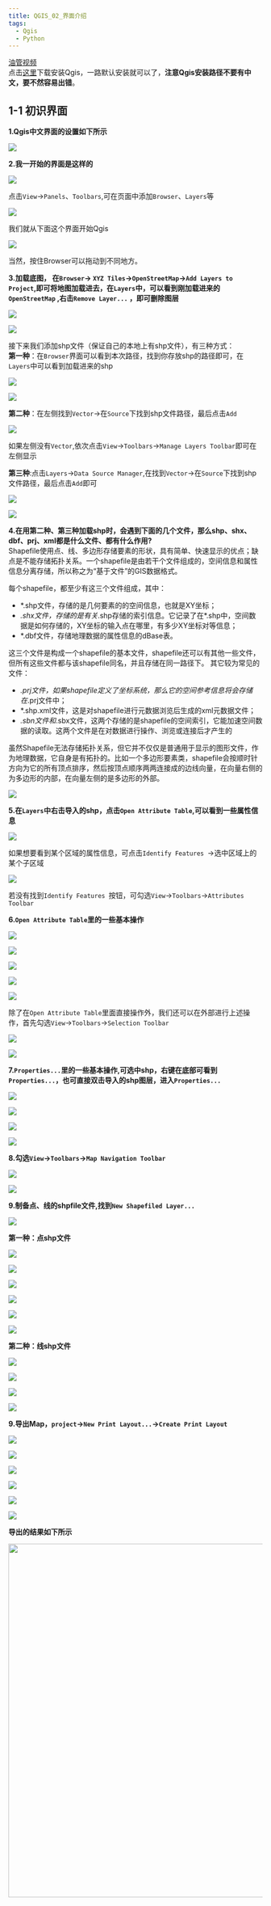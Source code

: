 ```yaml
---
title: QGIS_02_界面介绍
tags:
  - Qgis
  - Python
---
```


[油管视频](https://www.youtube.com/watch?v=Eg4_duqH5Q4 )   
点击[这里](https://qgis.org/en/site/forusers/download.html)下载安装Qgis，一路默认安装就可以了，**注意Qgis安装路径不要有中文，要不然容易出错**。
<!--more-->
## 1-1 初识界面
**1.Qgis中文界面的设置如下所示** 

![](https://cdn.jsdelivr.net/gh/wangmengyun1998/Blog_img/img/202112/2.png) 
 
<!-- <img src="{{site.url}}/theme/img/2.png">  -->

**2.我一开始的界面是这样的**  

![](https://cdn.jsdelivr.net/gh/wangmengyun1998/Blog_img/img/202112/3.png)
 
点击`View`->`Panels`、`Toolbars`,可在页面中添加`Browser`、`Layers`等

![](https://cdn.jsdelivr.net/gh/wangmengyun1998/Blog_img/img/202112/4.png)

我们就从下面这个界面开始Qgis  

![](https://cdn.jsdelivr.net/gh/wangmengyun1998/Blog_img/img/202112/5.png)  

当然，按住Browser可以拖动到不同地方。  

**3.加载底图，  在`Browser`->  `XYZ Tiles`->`OpenStreetMap`->`Add Layers to Project`,即可将地图加载进去，在`Layers`中，可以看到刚加载进来的`OpenStreetMap` ,右击`Remove Layer...` ，即可删除图层** 

![](https://cdn.jsdelivr.net/gh/wangmengyun1998/Blog_img/img/202112/6.png)    

![](https://cdn.jsdelivr.net/gh/wangmengyun1998/Blog_img/img/202112/7.png)    
 

接下来我们添加shp文件（保证自己的本地上有shp文件），有三种方式：  
**第一种**：在`Browser`界面可以看到本次路径，找到你存放shp的路径即可，在`Layers`中可以看到加载进来的shp 

![](https://cdn.jsdelivr.net/gh/wangmengyun1998/Blog_img/img/202112/8.png)    
   
![](https://cdn.jsdelivr.net/gh/wangmengyun1998/Blog_img/img/202112/9.png)    
     
 
 **第二种**：在左侧找到`Vector`->在`Source`下找到shp文件路径，最后点击`Add`
 
![](https://cdn.jsdelivr.net/gh/wangmengyun1998/Blog_img/img/202112/10.png)  
  

如果左侧没有`Vector`,依次点击`View`->`Toolbars`->`Manage Layers Toolbar`即可在左侧显示
  
**第三种**:点击`Layers`->`Data Source Manager`,在找到`Vector`->在`Source`下找到shp文件路径，最后点击`Add`即可  

![](https://cdn.jsdelivr.net/gh/wangmengyun1998/Blog_img/img/202112/11.png)  


![](https://cdn.jsdelivr.net/gh/wangmengyun1998/Blog_img/img/202112/12.png)  


**4.在用第二种、第三种加载shp时，会遇到下面的几个文件，那么shp、shx、dbf、prj、xml都是什么文件、都有什么作用?**        
Shapefile使用点、线、多边形存储要素的形状，具有简单、快速显示的优点；缺点是不能存储拓扑关系。一个shapefile是由若干个文件组成的，空间信息和属性信息分离存储，所以称之为“基于文件”的GIS数据格式。

每个shapefile，都至少有这三个文件组成，其中：

- *.shp文件，存储的是几何要素的的空间信息，也就是XY坐标；
- *.shx文件，存储的是有关*.shp存储的索引信息。它记录了在*.shp中，空间数据是如何存储的，XY坐标的输入点在哪里，有多少XY坐标对等信息；
- *.dbf文件，存储地理数据的属性信息的dBase表。  

这三个文件是构成一个shapefile的基本文件，shapefile还可以有其他一些文件，但所有这些文件都与该shapefile同名，并且存储在同一路径下。
其它较为常见的文件：
- *.prj文件，如果shapefile定义了坐标系统，那么它的空间参考信息将会存储在*.prj文件中；
- *.shp.xml文件，这是对shapefile进行元数据浏览后生成的xml元数据文件；
- *.sbn文件和*.sbx文件，这两个存储的是shapefile的空间索引，它能加速空间数据的读取。这两个文件是在对数据进行操作、浏览或连接后才产生的  

虽然Shapefile无法存储拓扑关系，但它并不仅仅是普通用于显示的图形文件，作为地理数据，它自身是有拓扑的。比如一个多边形要素类，shapefile会按顺时针方向为它的所有顶点排序，然后按顶点顺序两两连接成的边线向量，在向量右侧的为多边形的内部，在向量左侧的是多边形的外部。

![](https://cdn.jsdelivr.net/gh/wangmengyun1998/Blog_img/img/202112/13.png)  
    

**5.在`Layers`中右击导入的shp，点击`Open Attribute Table`,可以看到一些属性信息**

![](https://cdn.jsdelivr.net/gh/wangmengyun1998/Blog_img/img/202112/14.png)  

如果想要看到某个区域的属性信息，可点击`Identify Features `->选中区域上的某个子区域 

![](https://cdn.jsdelivr.net/gh/wangmengyun1998/Blog_img/img/202112/15.png)

若没有找到`Identify Features `按钮，可勾选`View`->`Toolbars`->`Attributes Toolbar`

**6.`Open Attribute Table`里的一些基本操作**  

![](https://cdn.jsdelivr.net/gh/wangmengyun1998/Blog_img/img/202112/16.png)   

![](https://cdn.jsdelivr.net/gh/wangmengyun1998/Blog_img/img/202112/17.png)   

![](https://cdn.jsdelivr.net/gh/wangmengyun1998/Blog_img/img/202112/18.png)    

![](https://cdn.jsdelivr.net/gh/wangmengyun1998/Blog_img/img/202112/19.png)   

![](https://cdn.jsdelivr.net/gh/wangmengyun1998/Blog_img/img/202112/20.png)   

除了在`Open Attribute Table`里面直接操作外，我们还可以在外部进行上述操作，首先勾选`View`->`Toolbars`->`Selection Toolbar`  

![](https://cdn.jsdelivr.net/gh/wangmengyun1998/Blog_img/img/202112/21.png)   

![](https://cdn.jsdelivr.net/gh/wangmengyun1998/Blog_img/img/202112/22.png) 

**7.`Properties...`里的一些基本操作,可选中shp，右键在底部可看到`Properties...`，也可直接双击导入的shp图层，进入`Properties...`**     

![](https://cdn.jsdelivr.net/gh/wangmengyun1998/Blog_img/img/202112/23.png)   

![](https://cdn.jsdelivr.net/gh/wangmengyun1998/Blog_img/img/202112/24.png)   

![](https://cdn.jsdelivr.net/gh/wangmengyun1998/Blog_img/img/202112/25.png)   

![](https://cdn.jsdelivr.net/gh/wangmengyun1998/Blog_img/img/202112/26.png)  

**8.勾选`View`->`Toolbars`->`Map Navigation Toolbar`**    

![](https://cdn.jsdelivr.net/gh/wangmengyun1998/Blog_img/img/202112/27.png)   

![](https://cdn.jsdelivr.net/gh/wangmengyun1998/Blog_img/img/202112/28.png)  

**9.制备点、线的shpfile文件,找到`New Shapefiled Layer...`**
 
![](https://cdn.jsdelivr.net/gh/wangmengyun1998/Blog_img/img/202112/29.png)  

**第一种：点shp文件**   

![](https://cdn.jsdelivr.net/gh/wangmengyun1998/Blog_img/img/202112/30.png)   

![](https://cdn.jsdelivr.net/gh/wangmengyun1998/Blog_img/img/202112/31.png) 

![](https://cdn.jsdelivr.net/gh/wangmengyun1998/Blog_img/img/202112/32.png)  

![](https://cdn.jsdelivr.net/gh/wangmengyun1998/Blog_img/img/202112/33.png)

![](https://cdn.jsdelivr.net/gh/wangmengyun1998/Blog_img/img/202112/34.png)  

![](https://cdn.jsdelivr.net/gh/wangmengyun1998/Blog_img/img/202112/35.png) 

**第二种：线shp文件**   

![](https://cdn.jsdelivr.net/gh/wangmengyun1998/Blog_img/img/202112/36.png)   

![](https://cdn.jsdelivr.net/gh/wangmengyun1998/Blog_img/img/202112/37.png)   

![](https://cdn.jsdelivr.net/gh/wangmengyun1998/Blog_img/img/202112/38.png)   

![](https://cdn.jsdelivr.net/gh/wangmengyun1998/Blog_img/img/202112/39.png)    

**9.导出Map，`project`->`New Print Layout...`->`Create Print Layout`**    

![](https://cdn.jsdelivr.net/gh/wangmengyun1998/Blog_img/img/202112/40.png)    

![](https://cdn.jsdelivr.net/gh/wangmengyun1998/Blog_img/img/202112/41.png)   

![](https://cdn.jsdelivr.net/gh/wangmengyun1998/Blog_img/img/202112/42.png)  

![](https://cdn.jsdelivr.net/gh/wangmengyun1998/Blog_img/img/202112/43.png)    

![](https://cdn.jsdelivr.net/gh/wangmengyun1998/Blog_img/img/202112/44.png)    

![](https://cdn.jsdelivr.net/gh/wangmengyun1998/Blog_img/img/202112/45.png)    
 
**导出的结果如下所示**  

<img src="https://cdn.jsdelivr.net/gh/wangmengyun1998/Blog_img/img/202112/46.png" width = "1000"  height = "700" > 






